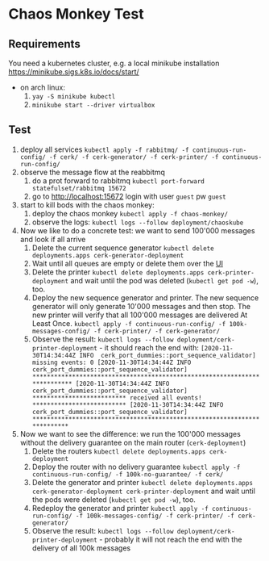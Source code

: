 # Chaos Monkey Test

## Requirements
You need a kubernetes cluster, e.g. a local minikube installation <https://minikube.sigs.k8s.io/docs/start/>
* on arch linux: 
    1. `yay -S minikube kubectl`
    2. `minikube start --driver virtualbox`

## Test

1. deploy all services
   `kubectl apply -f rabbitmq/ -f continuous-run-config/ -f cerk/ -f cerk-generator/ -f cerk-printer/ -f continuous-run-config/`
2. observe the message flow at the reabbitmq
    1. do a prot forward to rabbitmq
        `kubectl port-forward statefulset/rabbitmq 15672`
    2. go to <http://localhost:15672>
        login with user `guest` pw `guest`
3. start to kill bods with the chaos monkey:
    1. deploy the chaos monkey
       `kubectl apply -f chaos-monkey/`
    2. observe the logs: 
        `kubectl logs --follow deployment/chaoskube`
4. Now we like to do a concrete test: we want to send 100'000 messages and look if all arrive
    1.  Delete the current sequence generator `kubectl delete deployments.apps cerk-generator-deployment`
    2.  Wait until all queues are empty or delete them over the [UI](http://localhost:15672)
    3.  Delete the printer `kubectl delete deployments.apps cerk-printer-deployment` and wait until the pod was deleted (`kubectl get pod -w`), too.
    4.  Deploy the new sequence generator and printer.
         The new sequence generator will only generate 10'000 messages and then stop.
         The new printer will verify that all 100'000 messages are delivered At Least Once.
        `kubectl apply -f continuous-run-config/ -f 100k-messages-config/ -f cerk-printer/ -f cerk-generator/` 
    5.   Observe the result: `kubectl logs --follow deployment/cerk-printer-deployment` - it should reach the end with:
        ```
       [2020-11-30T14:34:44Z INFO  cerk_port_dummies::port_sequence_validator] missing events: 0
       [2020-11-30T14:34:44Z INFO  cerk_port_dummies::port_sequence_validator] **************************************************************************
       [2020-11-30T14:34:44Z INFO  cerk_port_dummies::port_sequence_validator] ************************** received all events! **************************
       [2020-11-30T14:34:44Z INFO  cerk_port_dummies::port_sequence_validator] *************************************************************************
       ```
5. Now we want to see the difference: we run the 100'000 messages without the delivery guarantee on the main router (`cerk-deployment`)
    1. Delete the routers `kubectl delete deployments.apps cerk-deployment`
    2. Deploy the router with no delivery guarantee `kubectl apply -f continuous-run-config/ -f 100k-no-guarantee/ -f cerk/`
    3. Delete the generator and printer `kubectl delete deployments.apps cerk-generator-deployment cerk-printer-deployment` and wait until the pods were deleted (`kubectl get pod -w`), too. 
    4. Redeploy the generator and printer `kubectl apply -f continuous-run-config/ -f 100k-messages-config/ -f cerk-printer/ -f cerk-generator/`
    5. Observe the result: `kubectl logs --follow deployment/cerk-printer-deployment` - probably it will not reach the end with the delivery of all 100k messages